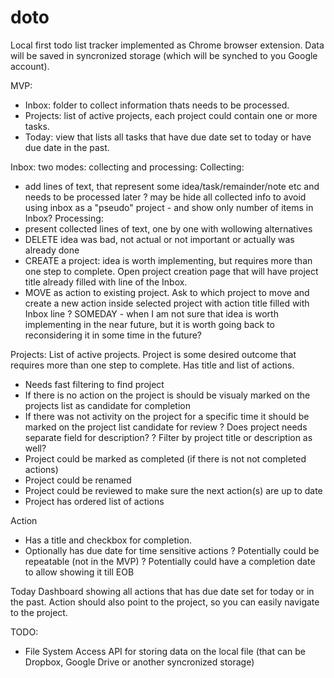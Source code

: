 # doto

Local first todo list tracker implemented as Chrome browser extension. Data will
be saved in syncronized storage (which will be synched to you Google account).

MVP:

- Inbox: folder to collect information thats needs to be processed.
- Projects: list of active projects, each project could contain one or more
  tasks.
- Today: view that lists all tasks that have due date set to today or have due
  date in the past.

Inbox: two modes: collecting and processing: Collecting:

- add lines of text, that represent some idea/task/remainder/note etc and needs
  to be processed later ? may be hide all collected info to avoid using inbox as
  a "pseudo" project - and show only number of items in Inbox? Processing:
- present collected lines of text, one by one with wollowing alternatives
- DELETE idea was bad, not actual or not important or actually was already done
- CREATE a project: idea is worth implementing, but requires more than one step
  to complete. Open project creation page that will have project title already
  filled with line of the Inbox.
- MOVE as action to existing project. Ask to which project to move and create a
  new action inside selected project with action title filled with Inbox line ?
  SOMEDAY - when I am not sure that idea is worth implementing in the near
  future, but it is worth going back to reconsidering it in some time in the
  future?

Projects: List of active projects. Project is some desired outcome that requires
more than one step to complete. Has title and list of actions.

- Needs fast filtering to find project
- If there is no action on the project is should be visualy marked on the
  projects list as candidate for completion
- If there was not activity on the project for a specific time it should be
  marked on the project list candidate for review ? Does project needs separate
  field for description? ? Filter by project title or description as well?
- Project could be marked as completed (if there is not not completed actions)
- Project could be renamed
- Project could be reviewed to make sure the next action(s) are up to date
- Project has ordered list of actions

Action

- Has a title and checkbox for completion.
- Optionally has due date for time sensitive actions ? Potentially could be
  repeatable (not in the MVP) ? Potentially could have a completion date to
  allow showing it till EOB

Today Dashboard showing all actions that has due date set for today or in the
past. Action should also point to the project, so you can easily navigate to the
project.

TODO:

- File System Access API for storing data on the local file (that can be
  Dropbox, Google Drive or another syncronized storage)
